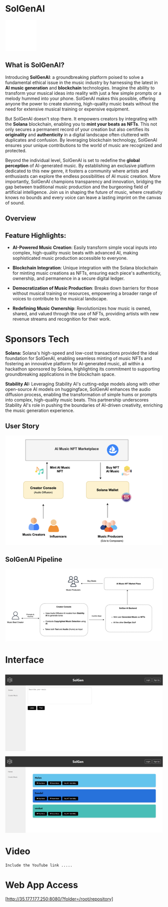 # SolGenAI
<img src="diagrams/nft.png" alt="" height="100" width="100" />

## What is SolGenAI?
Introducing **SolGenAI**: a groundbreaking platform poised to solve a fundamental ethical issue in  the music industry by harnessing the latest in **AI music generation** and **blockchain** technologies. Imagine the ability to transform your musical ideas into reality with just a few simple prompts or a melody hummed into your phone. SolGenAI makes this possible, offering anyone the power to create stunning, high-quality music beats without the need for extensive musical training or expensive equipment.

But SolGenAI doesn't stop there. It empowers creators by integrating with the **Solana** blockchain, enabling you to **mint your beats as NFTs**. This not only secures a permanent record of your creation but also certifies its **originality** and **authenticity** in a digital landscape often cluttered with duplicates and confusion. By leveraging blockchain technology, SolGenAI ensures your unique contributions to the world of music are recognized and protected.

Beyond the individual level, SolGenAI is set to redefine the **global perception** of AI-generated music. By establishing an exclusive platform dedicated to this new genre, it fosters a community where artists and enthusiasts can explore the endless possibilities of AI music creation. More importantly, SolGenAI champions transparency and innovation, bridging the gap between traditional music production and the burgeoning field of artificial intelligence. Join us in shaping the future of music, where creativity knows no bounds and every voice can leave a lasting imprint on the canvas of sound.

## Overview
## Feature Highlights:

- **AI-Powered Music Creation**: Easily transform simple vocal inputs into complex, high-quality music beats with advanced AI, making sophisticated music production accessible to everyone.

- **Blockchain Integration**: Unique integration with the Solana blockchain for minting music creations as NFTs, ensuring each piece's authenticity, ownership, and permanence in a secure digital ledger.

- **Democratization of Music Production**: Breaks down barriers for those without musical training or resources, empowering a broader range of voices to contribute to the musical landscape.

- **Redefining Music Ownership**: Revolutionizes how music is owned, shared, and valued through the use of NFTs, providing artists with new revenue streams and recognition for their work. 


# Sponsors Tech

**Solana:** Solana's high-speed and low-cost transactions provided the ideal foundation for SolGenAI, enabling seamless minting of music NFTs and fostering an innovative platform for AI-generated music, all within a hackathon sponsored by Solana, highlighting its commitment to supporting groundbreaking applications in the blockchain space.
 

**Stability AI:** Leveraging Stability AI's cutting-edge models along with other open-source AI models on huggingface, SolGenAI enhances the audio diffusion process, enabling the transformation of simple hums or prompts into complex, high-quality music beats. This partnership underscores Stability AI's role in pushing the boundaries of AI-driven creativity, enriching the music generation experience.


## User Story
![](diagrams/SolGen_User_Story.png)

## SolGenAI Pipeline
![](diagrams/SolGen_Pipeline.png)

# Interface 
## 
![](diagrams/musicRun.png)

![](diagrams/usersmusic.png)

# Video 
```
Include the YouTube link .....
```

# Web App Access
[http://35.177.177.250:8080/?folder=/root/repository]
